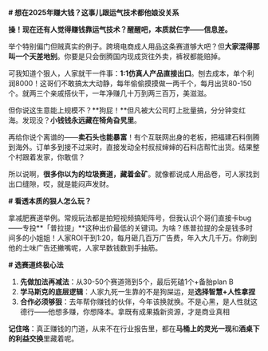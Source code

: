 **# 想在2025年赚大钱？这事儿跟运气技术都他娘没关系**  

**操！现在还有人觉得赚钱靠运气技术？醒醒吧，本质就仨字——信息差。**  

举个特别偏门但贼真实的例子。跨境电商成人用品这条赛道够大吧？但**大家混得那叫一个天差地别**。你要是只会倒腾国内现成货往外卖，裤衩都能赔掉。  

可我知道个狠人，人家就干一件事：**1:1仿真人产品直接出口**。刨去成本，单个利润8000！这哥们不敢搞太大动静，每年偷偷摸摸做一两千个，每月出货80-150个。就两三个亲戚搭伙干，一年净赚几十万到两三百万，美滋滋。  

但你说这生意能上规模不？**狗屁！**但凡被大公司盯上批量搞，分分钟变红海。发现没？**小钱钱永远藏在犄角旮旯里**。  

再给你说个离谱的——**卖石头也能暴富**！有个互联网出身的老板，把福建石料倒腾到海外。订单多到接不过来时，直接发动全村叔叔婶婶的石料店帮忙出货。结果整个村跟着发家，你敢信？  

所以说啊，**很多你以为的垃圾赛道，藏着金矿**。就像都说成人用品卷，可人家找到出口缝隙，哎，就是能闷声发财。  

**# 看透本质的狠人怎么玩？**  

拿减肥赛道举例。常规玩法都是拍短视频搞矩阵号，但我认识个哥们直接卡bug——专投**「普拉提」**这种出价最低的关键词。为啥？练普拉提的全是钱多时间多的小姐姐！人家ROI干到1:20，每月砸几百万广告费，年入大几千万。你刷到他的土味广告还撇嘴呢，人家早数钱数到手抽筋。  

**# 选赛道终极心法**  
1. **先做加法再减法**：从30-50个赛道筛到5个，最后死磕1个+备胎plan B  
2. **学马斯克的底层逻辑**：人家九死一生靠的不是狗屎运，是**选择智慧+人性拿捏**  
3. **合作必须够狠**：去年帮你赚钱的伙伴，今年该换就换。不是心黑，是人性就这德行——他想多赚，你想降本。拿既有成果撬新资源，才是商业真相  

**记住咯**：真正赚钱的门道，从来不在行业报告里，都在**马桶上的灵光一现**和**酒桌下的利益交换**里藏着呢。
